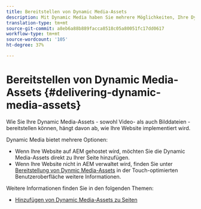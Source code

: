 ```yaml
---
title: Bereitstellen von Dynamic Media-Assets
description: Mit Dynamic Media haben Sie mehrere Möglichkeiten, Ihre Dynamic Media-Assets - sowohl Video- als auch Bilddateien - auf Ihre Website zu übertragen.
translation-type: tm+mt
source-git-commit: a8eb6a88b889facca8518c05a80051fc17dd0617
workflow-type: tm+mt
source-wordcount: '105'
ht-degree: 37%

---
```



# Bereitstellen von Dynamic Media-Assets {#delivering-dynamic-media-assets}

Wie Sie Ihre Dynamic Media-Assets - sowohl Video- als auch Bilddateien - bereitstellen können, hängt davon ab, wie Ihre Website implementiert wird.

Dynamic Media bietet mehrere Optionen:

* Wenn Ihre Website auf AEM gehostet wird, möchten Sie die Dynamic Media-Assets direkt zu Ihrer Seite hinzufügen.
* Wenn Ihre Website nicht in AEM verwaltet wird, finden Sie unter [Bereitstellung von Dynmic Media-Assets](/help/assets/dynamic-media/delivering-dynamic-media-assets.md) in der Touch-optimierten Benutzeroberfläche weitere Informationen.

Weitere Informationen finden Sie in den folgenden Themen:

* [Hinzufügen von Dynamic Media-Assets zu Seiten](/help/assets/dynamic-media/adding-dynamic-media-assets-to-pages.md)

